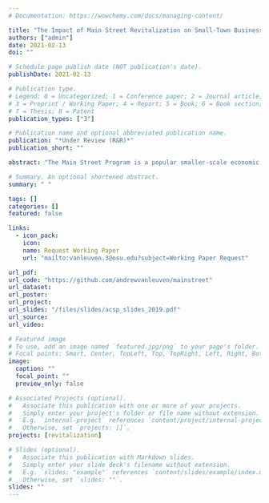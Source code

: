 ```yaml
---
# Documentation: https://wowchemy.com/docs/managing-content/

title: "The Impact of Main Street Revitalization on Small-Town Business Districts"
authors: ["admin"]
date: 2021-02-13
doi: ""

# Schedule page publish date (NOT publication's date).
publishDate: 2021-02-13

# Publication type.
# Legend: 0 = Uncategorized; 1 = Conference paper; 2 = Journal article;
# 3 = Preprint / Working Paper; 4 = Report; 5 = Book; 6 = Book section;
# 7 = Thesis; 8 = Patent
publication_types: ["3"]

# Publication name and optional abbreviated publication name.
publication: "*Under Review (R&R)*"
publication_short: ""

abstract: "The Main Street Program is a popular smaller-scale economic development strategy used to revitalize historic town centers across the rural United States. In this paper, I implement a difference-in-differences design using longitudinal business establishment data to estimate the program’s causal impact on job growth in downtown retail districts. Using a pooled sample of four Midwest states, I find no significant effect of Main Street Program adoption on downtown jobs or establishments. However, when I focus on each state individually, a substantial degree of structural heterogeneity across states exists. Specifically, while the other three states demonstrate inconsistent effects in response to program adoption, Iowa emerges as a state where the Main Street Program appears to yield its hypothesized economic benefits to the downtown business districts of participating communities. These findings suggest that Main Street Program participation effects are not generalizable across states and that implementation and local context matter."

# Summary. An optional shortened abstract.
summary: " "

tags: []
categories: []
featured: false

links:
  - icon_pack:
    icon:
    name: Request Working Paper
    url: "mailto:vanleuven.3@osu.edu?subject=Working Paper Request"

url_pdf:
url_code: "https://github.com/andrewvanleuven/mainstreet"
url_dataset:
url_poster:
url_project:
url_slides: "/files/slides/acsp_slides_2019.pdf"
url_source:
url_video:

# Featured image
# To use, add an image named `featured.jpg/png` to your page's folder.
# Focal points: Smart, Center, TopLeft, Top, TopRight, Left, Right, BottomLeft, Bottom, BottomRight.
image:
  caption: ""
  focal_point: ""
  preview_only: false

# Associated Projects (optional).
#   Associate this publication with one or more of your projects.
#   Simply enter your project's folder or file name without extension.
#   E.g. `internal-project` references `content/project/internal-project/index.md`.
#   Otherwise, set `projects: []`.
projects: [revitalization]

# Slides (optional).
#   Associate this publication with Markdown slides.
#   Simply enter your slide deck's filename without extension.
#   E.g. `slides: "example"` references `content/slides/example/index.md`.
#   Otherwise, set `slides: ""`.
slides: ""
---
```

